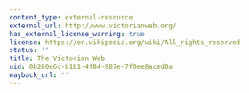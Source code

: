 ```yaml
---
content_type: external-resource
external_url: http://www.victorianweb.org/
has_external_license_warning: true
license: https://en.wikipedia.org/wiki/All_rights_reserved
status: ''
title: The Victorian Web
uid: 8b280e6c-b1b1-4f84-987e-7f0ee8aced0a
wayback_url: ''
---
```

